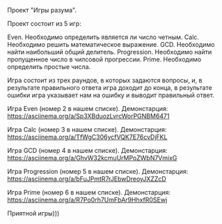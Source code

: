 Проект "Игры разума".

Проект состоит из 5 игр:

Even. Необходимо определить является ли число четным.
Calc. Необходимо решить математическое выражение.
GCD.  Необходимо найти наибольший общий делитель.
Progression. Необходимо найти пропущенное число в чилсовой прогрессии.
Prime. Необходимо определить простые числа.

Игра состоит из трех раундов, в которых задаются вопросы, и, в результате правильного ответа игра доходит до конца, в результате ошибки игра указывает нам на ошибку и выводит правильный ответ.

Игра Even (номер 2 в нашем списке). Демонстарция: https://asciinema.org/a/Sp3XBduozLvrcWorPGNBM6471

Игра Calc (номер 3 в нашем списке). Демонстарция: https://asciinema.org/a/TfWgC306ycfVQK7E76cvDjFKL

Игра GCD (номер 4 в нашем списке). Демонстарция: https://asciinema.org/a/GhvW32kcmuUrMPoZWbN7VmixG

Игра Progression (номер 5 в нашем списке). Демонстарция: https://asciinema.org/a/bFuJPmtR7rJEbwDreoyJXZZcD

Игра Prime (номер 6 в нашем списке). Демонстарция: https://asciinema.org/a/R7Po0rh7UmFbAr9HhxfR0SEwj

Приятной игры)))
